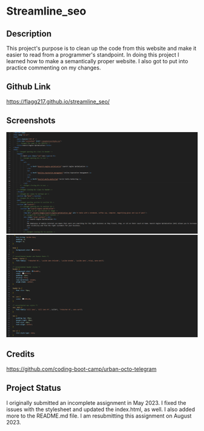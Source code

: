 # Streamline_seo

## Description

This project's purpose is to clean up the code from this website and make it easier to read from a programmer's standpoint. In doing this project I learned how to make a semantically proper website.  I also got to put into practice commenting on my changes.

## Github Link

https://flagg217.github.io/streamline_seo/

## Screenshots

![image of the index.html](image-2.png)
![image of the style.css](image-1.png)



## Credits

https://github.com/coding-boot-camp/urban-octo-telegram

## Project Status

I originally submitted an incomplete assignment in May 2023. I fixed the issues with the stylesheet and updated the index.html, as well.  I also added more to the README.md file.  I am resubmitting this assignment on August 2023.


